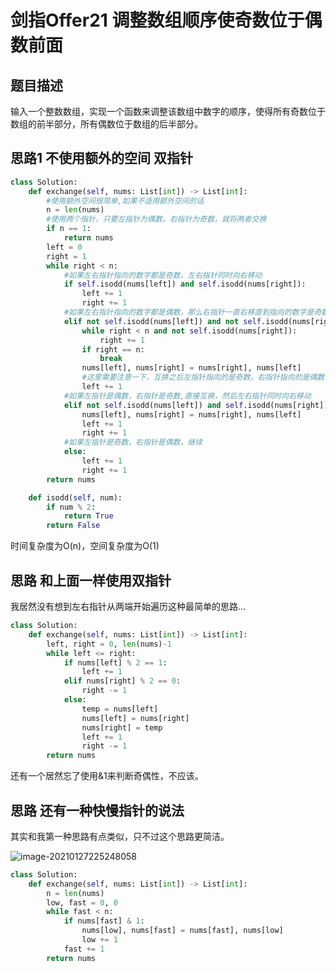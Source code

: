 # 剑指Offer21 调整数组顺序使奇数位于偶数前面

## 题目描述

输入一个整数数组，实现一个函数来调整该数组中数字的顺序，使得所有奇数位于数组的前半部分，所有偶数位于数组的后半部分。

## 思路1 不使用额外的空间 双指针

```python
class Solution:
    def exchange(self, nums: List[int]) -> List[int]:
        #使用额外空间很简单,如果不适用额外空间的话
        n = len(nums)
        #使用两个指针，只要左指针为偶数，右指针为奇数，就将两者交换
        if n == 1:
            return nums
        left = 0
        right = 1
        while right < n:
            #如果左右指针指向的数字都是奇数，左右指针同时向右移动
            if self.isodd(nums[left]) and self.isodd(nums[right]):
                left += 1
                right += 1
            #如果左右指针指向的数字都是偶数，那么右指针一直右移直到指向的数字是奇数，然后将右指针指向的数字和左指针指向的数字互换
            elif not self.isodd(nums[left]) and not self.isodd(nums[right]):
                while right < n and not self.isodd(nums[right]):
                    right += 1
                if right == n:
                    break
                nums[left], nums[right] = nums[right], nums[left]
                #这里需要注意一下，互换之后左指针指向的是奇数，右指针指向的是偶数，并且左指针（不包含）到右指针之间都是偶数，直接将左指针+1,然后进入新的情况左右指针都是偶数
                left += 1
            #如果左指针是偶数，右指针是奇数,直接互换，然后左右指针同时向右移动
            elif not self.isodd(nums[left]) and self.isodd(nums[right]):
                nums[left], nums[right] = nums[right], nums[left]
                left += 1
                right += 1
            #如果左指针是奇数，右指针是偶数，继续
            else:
                left += 1
                right += 1
        return nums

    def isodd(self, num):
        if num % 2:
            return True
        return False
```

时间复杂度为O(n)，空间复杂度为O(1)

## 思路 和上面一样使用双指针

我居然没有想到左右指针从两端开始遍历这种最简单的思路...

```python
class Solution:
    def exchange(self, nums: List[int]) -> List[int]:
        left, right = 0, len(nums)-1
        while left <= right:
            if nums[left] % 2 == 1:
                left += 1
            elif nums[right] % 2 == 0:
                right -= 1
            else:
                temp = nums[left]
                nums[left] = nums[right]
                nums[right] = temp
                left += 1
                right -= 1
        return nums
```

还有一个居然忘了使用&1来判断奇偶性，不应该。

## 思路 还有一种快慢指针的说法

其实和我第一种思路有点类似，只不过这个思路更简洁。

![image-20210127225248058](C:\Users\初泽良\AppData\Roaming\Typora\typora-user-images\image-20210127225248058.png)

```python
class Solution:
    def exchange(self, nums: List[int]) -> List[int]:
        n = len(nums)
        low, fast = 0, 0
        while fast < n:
            if nums[fast] & 1:
                nums[low], nums[fast] = nums[fast], nums[low]
                low += 1
            fast += 1
        return nums
```

